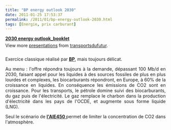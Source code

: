 ```yaml
---
title: "BP energy outlook 2030"
date: 2011-01-25 17:53:37
permalink: /2011/01/bp-energy-outlook-2030.html
tags: [Energie, prix carburant]
---
```


<div id="__ss_6696859" style="width: 425px"><strong style="margin: 12px 0 4px"><a href="http://www.slideshare.net/transportsdufutur/2030-energy-outlookbooklet" title="2030 energy outlook_booklet">2030 energy outlook_booklet</a></strong>        <div style="padding: 5px 0 12px">View more <a href="http://www.slideshare.net/">presentations</a> from <a href="http://www.slideshare.net/transportsdufutur">transportsdufutur</a>.</div> </div> <p style="text-align: justify">Exercice classique réalisé par <strong><a href="http://www.bp.com/sectiongenericarticle.do?categoryId=9035979&contentId=7066648" target="_blank">BP</a></strong>, mais toujours délicat. </p>  <!--more-->   <p style="text-align: justify">Au menu : l'offre répondra toujours à la demande, dépassant 100 Mb/d en 2030, faisant appel pour les liquides à des sources fossiles de plus en plus lourdes et complexes, les biocarburants répondront, en Europe, à 60% de la croissance en liquides. En conséquence les émissions de CO2 sont en croissance. Pour les transports, le pétrole domine suivi des biocarburants, du gaz puis de l'électricité. Le gaz remplace le charbon dans la production d'électricité dans les pays de l'OCDE, et augmente sous forme liquide (LNG).</p> <p style="text-align: justify">Seul le scénario de <strong><a href="http://www.iea.org/press/pressdetail.asp?PRESS_REL_ID=290" target="_self">l'AIE450 </a></strong>permet de limiter la concentration de CO2 dans l'atmosphère.</p>
